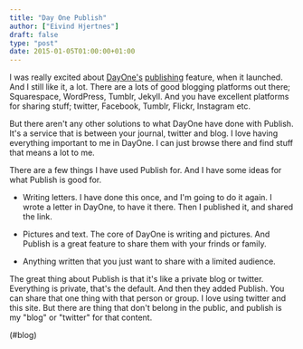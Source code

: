 ```yaml
---
title: "Day One Publish"
author: ["Eivind Hjertnes"]
draft: false
type: "post"
date: 2015-01-05T01:00:00+01:00
---
```


I was really excited about [DayOne's](http://dayoneapp.com)
[publishing](http://dayone.me) feature, when it launched. And I still
like it, a lot. There are a lots of good blogging platforms out there;
Squarespace, WordPress, Tumblr, Jekyll. And you have excellent platforms
for sharing stuff; twitter, Facebook, Tumblr, Flickr, Instagram etc.

But there aren't any other solutions to what DayOne have done with
Publish. It's a service that is between your journal, twitter and blog.
I love having everything important to me in DayOne. I can just browse
there and find stuff that means a lot to me.

There are a few things I have used Publish for. And I have some ideas
for what Publish is good for.

-   Writing letters. I have done this once, and I'm going to do it again.
    I wrote a letter in DayOne, to have it there. Then I published it, and
    shared the link.

-   Pictures and text. The core of DayOne is writing and pictures. And
    Publish is a great feature to share them with your frinds or family.

-   Anything written that you just want to share with a limited audience.

The great thing about Publish is that it's like a private blog or
twitter. Everything is private, that's the default. And then they added
Publish. You can share that one thing with that person or group. I love
using twitter and this site. But there are thing that don't belong in
the public, and publish is my "blog" or "twitter" for that content.

(#blog)
